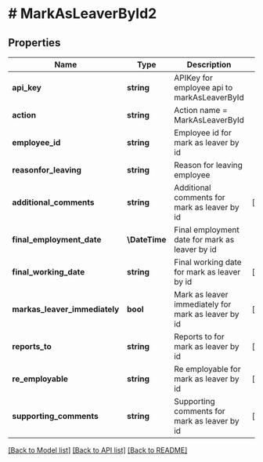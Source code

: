 # # MarkAsLeaverById2

## Properties

Name | Type | Description | Notes
------------ | ------------- | ------------- | -------------
**api_key** | **string** | APIKey for employee api to markAsLeaverById |
**action** | **string** | Action name &#x3D; MarkAsLeaverById |
**employee_id** | **string** | Employee id for mark as leaver by id |
**reasonfor_leaving** | **string** | Reason for leaving employee |
**additional_comments** | **string** | Additional comments for mark as leaver by id | [optional]
**final_employment_date** | **\DateTime** | Final employment date for mark as leaver by id |
**final_working_date** | **string** | Final working date for mark as leaver by id | [optional]
**markas_leaver_immediately** | **bool** | Mark as leaver immediately for mark as leaver by id | [optional]
**reports_to** | **string** | Reports to for mark as leaver by id | [optional]
**re_employable** | **string** | Re employable for mark as leaver by id | [optional]
**supporting_comments** | **string** | Supporting comments for mark as leaver by id | [optional]

[[Back to Model list]](../../README.md#models) [[Back to API list]](../../README.md#endpoints) [[Back to README]](../../README.md)
